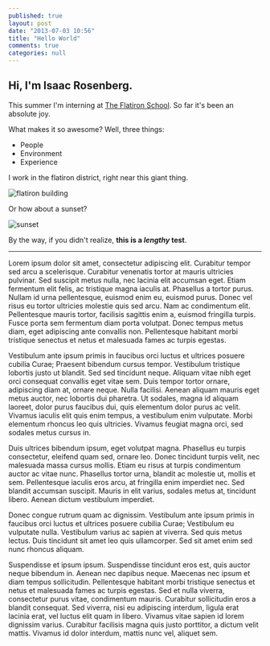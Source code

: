 ```yaml
---
published: true
layout: post
date: "2013-07-03 10:56"
title: "Hello World"
comments: true
categories: null
---
```


Hi, I'm Isaac Rosenberg. 
---

This summer I'm interning at [The Flatiron School](http://flatironschool.com). So far it's been an absolute joy.

What makes it so awesome? Well, three things: 

- People 
- Environment
- Experience

I work in the flatiron district, right near this giant thing.

![flatiron building](http://upload.wikimedia.org/wikipedia/commons/c/c3/Edificio_Fuller_%28Flatiron%29_en_2010_desde_el_Empire_State_crop_boxin.jpg "Flatiron Building")

Or how about a sunset?

![sunset](http://upload.wikimedia.org/wikipedia/commons/5/58/Sunset_2007-1.jpg "sunset")

By the way, if you didn't realize, **this is a *lengthy* test**. 

---

Lorem ipsum dolor sit amet, consectetur adipiscing elit. Curabitur tempor sed arcu a scelerisque. Curabitur venenatis tortor at mauris ultricies pulvinar. Sed suscipit metus nulla, nec lacinia elit accumsan eget. Etiam fermentum elit felis, ac tristique magna iaculis at. Phasellus a tortor purus. Nullam id urna pellentesque, euismod enim eu, euismod purus. Donec vel risus eu tortor ultricies molestie quis sed arcu. Nam ac condimentum elit. Pellentesque mauris tortor, facilisis sagittis enim a, euismod fringilla turpis. Fusce porta sem fermentum diam porta volutpat. Donec tempus metus diam, eget adipiscing ante convallis non. Pellentesque habitant morbi tristique senectus et netus et malesuada fames ac turpis egestas. 

Vestibulum ante ipsum primis in faucibus orci luctus et ultrices posuere cubilia Curae; Praesent bibendum cursus tempor. Vestibulum tristique lobortis justo ut blandit. Sed sed tincidunt neque. Aliquam vitae nibh eget orci consequat convallis eget vitae sem. Duis tempor tortor ornare, adipiscing diam at, ornare neque. Nulla facilisi. Aenean aliquam mauris eget metus auctor, nec lobortis dui pharetra. Ut sodales, magna id aliquam laoreet, dolor purus faucibus dui, quis elementum dolor purus ac velit. Vivamus iaculis elit quis enim tempus, a vestibulum enim vulputate. Morbi elementum rhoncus leo quis ultricies. Vivamus feugiat magna orci, sed sodales metus cursus in.

Duis ultrices bibendum ipsum, eget volutpat magna. Phasellus eu turpis consectetur, eleifend quam sed, ornare leo. Donec tincidunt turpis velit, nec malesuada massa cursus mollis. Etiam eu risus at turpis condimentum auctor ac vitae nunc. Phasellus tortor urna, blandit ac molestie ut, mollis et sem. Pellentesque iaculis eros arcu, at fringilla enim imperdiet nec. Sed blandit accumsan suscipit. Mauris in elit varius, sodales metus at, tincidunt libero. Aenean dictum vestibulum imperdiet.

Donec congue rutrum quam ac dignissim. Vestibulum ante ipsum primis in faucibus orci luctus et ultrices posuere cubilia Curae; Vestibulum eu vulputate nulla. Vestibulum varius ac sapien at viverra. Sed quis metus lectus. Duis tincidunt sit amet leo quis ullamcorper. Sed sit amet enim sed nunc rhoncus aliquam.

Suspendisse et ipsum ipsum. Suspendisse tincidunt eros est, quis auctor neque bibendum in. Aenean nec dapibus neque. Maecenas nec ipsum et diam tempus sollicitudin. Pellentesque habitant morbi tristique senectus et netus et malesuada fames ac turpis egestas. Sed et nulla viverra, consectetur purus vitae, condimentum mauris. Curabitur sollicitudin eros a blandit consequat. Sed viverra, nisi eu adipiscing interdum, ligula erat lacinia erat, vel luctus elit quam in libero. Vivamus vitae sapien id lorem dignissim varius. Curabitur facilisis magna quis justo porttitor, a dictum velit mattis. Vivamus id dolor interdum, mattis nunc vel, aliquet sem.